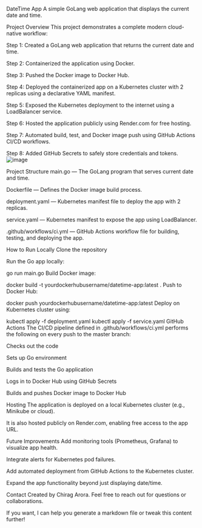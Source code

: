 DateTime App
A simple GoLang web application that displays the current date and time.

Project Overview
This project demonstrates a complete modern cloud-native workflow:

Step 1: Created a GoLang web application that returns the current date and time.

Step 2: Containerized the application using Docker.

Step 3: Pushed the Docker image to Docker Hub.

Step 4: Deployed the containerized app on a Kubernetes cluster with 2 replicas using a declarative YAML manifest.

Step 5: Exposed the Kubernetes deployment to the internet using a LoadBalancer service.

Step 6: Hosted the application publicly using Render.com for free hosting.

Step 7: Automated build, test, and Docker image push using GitHub Actions CI/CD workflows.

Step 8: Added GitHub Secrets to safely store credentials and tokens.
![image](https://github.com/user-attachments/assets/39882786-0896-490e-84da-2da317a9b94c)


Project Structure
main.go — The GoLang program that serves current date and time.

Dockerfile — Defines the Docker image build process.

deployment.yaml — Kubernetes manifest file to deploy the app with 2 replicas.

service.yaml — Kubernetes manifest to expose the app using LoadBalancer.

.github/workflows/ci.yml — GitHub Actions workflow file for building, testing, and deploying the app.

How to Run Locally
Clone the repository

Run the Go app locally:

go run main.go
Build Docker image:

docker build -t yourdockerhubusername/datetime-app:latest .
Push to Docker Hub:

docker push yourdockerhubusername/datetime-app:latest
Deploy on Kubernetes cluster using:

kubectl apply -f deployment.yaml
kubectl apply -f service.yaml
GitHub Actions
The CI/CD pipeline defined in .github/workflows/ci.yml performs the following on every push to the master branch:

Checks out the code

Sets up Go environment

Builds and tests the Go application

Logs in to Docker Hub using GitHub Secrets

Builds and pushes Docker image to Docker Hub

Hosting
The application is deployed on a local Kubernetes cluster (e.g., Minikube or cloud).

It is also hosted publicly on Render.com, enabling free access to the app URL.

Future Improvements
Add monitoring tools (Prometheus, Grafana) to visualize app health.

Integrate alerts for Kubernetes pod failures.

Add automated deployment from GitHub Actions to the Kubernetes cluster.

Expand the app functionality beyond just displaying date/time.

Contact
Created by Chirag Arora.
Feel free to reach out for questions or collaborations.

If you want, I can help you generate a markdown file or tweak this content further!
